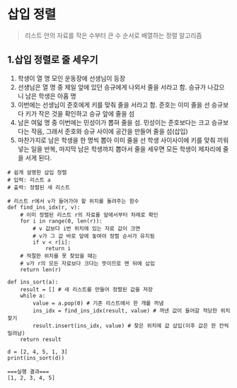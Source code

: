 # 삽입 정렬
> 리스트 안의 자료를 작은 수부터 큰 수 순서로 배열하는 정렬 알고리즘


## 1.삽입 정렬로 줄 세우기

1. 학생이 열 명 모인 운동장에 선생님이 등장
2. 선생님은 열 명 중 제일 앞에 있던 승규에게 나외서 줄을 서라고 함. 승규가 나갔으니 남은 학생은 아홉 명
3. 이번에는 선생님이 준호에게 키를 맞춰 줄을 서라고 함. 준호는 이미 줄을 선 승규보다 키가 작은 것을 확인하고 승규 앞에 줄을 섬
4. 남은 여덟 명 중 이번에는 민성이가 뽑혀 줄을 섬. 민성이는 준호보다는 크고 승규보다는 작음, 그래서 준호와 승규 사이에 공간을 만들어 줄을 섬(삽입)
5. 마찬가지로 남은 학생을 한 명씩 뽑아 이미 줄을 선 학생 사이사이에 키를 맞춰 끼워 넣는 일을 반복, 마지막 남은 학생까지 뽑아서 줄을 세우면 모든 학생이 제자리에 줄을 서게 된다.

```
# 쉽게 설명한 삽입 정렬
# 입력: 리스트 a
# 출력: 정렬된 새 리스트

# 리스트 r에서 v가 들어가야 할 위치를 돌려주는 함수
def find_ins_idx(r, v):
    # 이미 정렬된 리스트 r의 자료를 앞에서부터 차례로 확인
    for i in range(0, len(r)):
        # v 값보다 i번 위치에 있는 자료 값이 크면
        # v가 그 값 바로 앞에 놓여야 정렬 순서가 유지됨
        if v < r[i]:
            return i
    # 적절한 위치를 못 찾았을 때는
    # v가 r의 모든 자료보다 크다는 뜻이므로 맨 뒤에 삽입
    return len(r)

def ins_sort(a):
    result = [] # 새 리스트를 만들어 정렬된 값을 저장
    while a:
        value = a.pop(0) # 기존 리스트에서 한 개를 꺼냄
        ins_idx = find_ins_idx(result, value) # 꺼낸 값이 들어갈 적당한 위치 찾기
        result.insert(ins_idx, value) # 찾은 위치에 값 삽입(이후 값은 한 칸씩 밀려남)
    return result
    
d = [2, 4, 5, 1, 3]
print(ins_sort(d))

===실행 결과===
[1, 2, 3, 4, 5]    
```